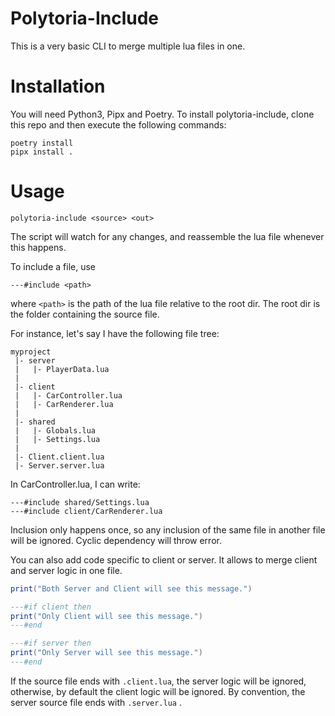 # Polytoria-Include

This is a very basic CLI to merge multiple lua files in one.

# Installation

You will need Python3, Pipx and Poetry.
To install polytoria-include, clone this repo and then execute the following commands:

```
poetry install
pipx install .
```

# Usage

```
polytoria-include <source> <out>
```

The script will watch for any changes, and reassemble the lua file whenever this happens.

To include a file, use
```
---#include <path>
```
where `<path>` is the path of the lua file relative to the root dir.
The root dir is the folder containing the source file.

For instance, let's say I have the following file tree:

```
myproject
 |- server
 |   |- PlayerData.lua
 |
 |- client
 |   |- CarController.lua
 |   |- CarRenderer.lua
 |   
 |- shared
 |   |- Globals.lua
 |   |- Settings.lua
 |
 |- Client.client.lua
 |- Server.server.lua
```

In CarController.lua, I can write:
```
---#include shared/Settings.lua
---#include client/CarRenderer.lua
```


Inclusion only happens once, so any inclusion of the same file in another file will be ignored.
Cyclic dependency will throw error.


You can also add code specific to client or server. It allows to merge client and server logic in one file.

```lua
print("Both Server and Client will see this message.")

---#if client then
print("Only Client will see this message.")
---#end

---#if server then
print("Only Server will see this message.")
---#end
```

If the source file ends with `.client.lua`, the server logic will be ignored, otherwise, by default the client logic will be ignored. By convention, the server source file ends with `.server.lua` .